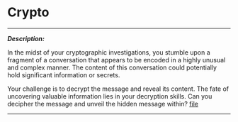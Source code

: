 # Crypto

---

**_Description:_**

In the midst of your cryptographic investigations, you stumble upon a fragment of a conversation that appears to be encoded in a highly unusual and complex manner. The content of this conversation could potentially hold significant information or secrets.

Your challenge is to decrypt the message and reveal its content. The fate of uncovering valuable information lies in your decryption skills. Can you decipher the message and unveil the hidden message within?
[file](https://ctf.knping.pl/files/22b4988f9755dca95e6a3bc5f749e93c/a24d9877549d9bb256616d238838ba2e_1.zip?token=eyJ1c2VyX2lkIjo0MjgsInRlYW1faWQiOjI2MSwiZmlsZV9pZCI6OH0.ZXaIsg.AGp6KHpmOgnHuBd62I4xaMEDsDQ)

---
